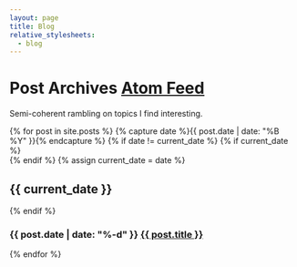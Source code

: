 ```yaml
---
layout: page
title: Blog
relative_stylesheets:
  - blog
---
```


<h1 class="title">
	<span>Post Archives</span>
	<span><a href="{{ site.baseurl }}/feed.xml">Atom Feed</a></span>
</h1>
<p class="subtitle">Semi-coherent rambling on topics I find interesting.</p>


<div id="karmdown-sucks">
	<section>
	{% for post in site.posts %}
		{% capture date %}{{ post.date | date: "%B %Y" }}{% endcapture %}
		{% if date != current_date %}
			{% if current_date %}
				</section>
				<section>
			{% endif %}
			{% assign current_date = date %}
			<h2><time datetime="{{ post.date | date: "%Y-%m" }}">{{ current_date }}</time></h2>
		{% endif %}
		<h3 class="post">
			<time datetime="{{ post.date | date: "%Y-%m-%d" }}">{{ post.date | date: "%-d" }}</time>
			<a href="{{ post.url }}">{{ post.title }}</a>
		</h3>
	{% endfor %}
	</section>
</div>
